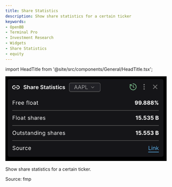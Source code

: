 ```yaml
---
title: Share Statistics
description: Show share statistics for a certain ticker
keywords:
- OpenBB
- Terminal Pro
- Investment Research
- Widgets
- Share Statistics
- equity
---
```


import HeadTitle from '@site/src/components/General/HeadTitle.tsx';

<HeadTitle title="Share Statistics - equity | OpenBB Terminal Pro Docs" />

<img
    src="https://raw.githubusercontent.com/OpenBB-finance/widgets-library/main/equity/share_statistics.png"
    alt="OpenBB Terminal Pro Widgets Library"
/>

Show share statistics for a certain ticker.

Source: fmp

